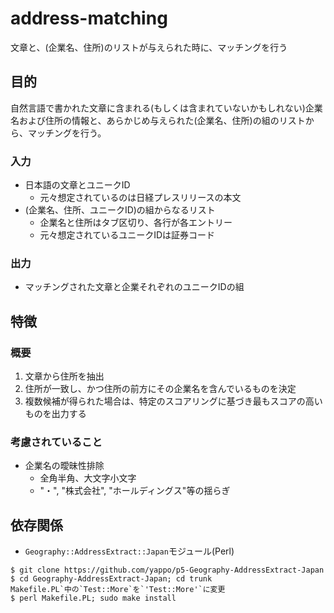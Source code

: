 # address-matching
文章と、(企業名、住所)のリストが与えられた時に、マッチングを行う

## 目的

自然言語で書かれた文章に含まれる(もしくは含まれていないかもしれない)企業名および住所の情報と、あらかじめ与えられた(企業名、住所)の組のリストから、マッチングを行う。

### 入力

* 日本語の文章とユニークID
  * 元々想定されているのは日経プレスリリースの本文
* (企業名、住所、ユニークID)の組からなるリスト
  * 企業名と住所はタブ区切り、各行が各エントリー
  * 元々想定されているユニークIDは証券コード

### 出力

* マッチングされた文章と企業それぞれのユニークIDの組

## 特徴

### 概要

1. 文章から住所を抽出
2. 住所が一致し、かつ住所の前方にその企業名を含んでいるものを決定
3. 複数候補が得られた場合は、特定のスコアリングに基づき最もスコアの高いものを出力する

### 考慮されていること

* 企業名の曖昧性排除
  * 全角半角、大文字小文字
  * "・", "株式会社", "ホールディングス"等の揺らぎ

## 依存関係

* `Geography::AddressExtract::Japan`モジュール(Perl)

```
$ git clone https://github.com/yappo/p5-Geography-AddressExtract-Japan
$ cd Geography-AddressExtract-Japan; cd trunk
Makefile.PL`中の`Test::More`を`'Test::More'`に変更
$ perl Makefile.PL; sudo make install
```